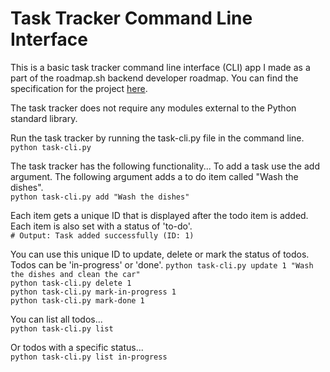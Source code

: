 # Task Tracker Command Line Interface
This is a basic task tracker command line interface (CLI) app I made as a part of the roadmap.sh backend developer roadmap. You can find the specification for the project [here](https://roadmap.sh/projects/task-tracker).

The task tracker does not require any modules external to the Python standard library.  

Run the task tracker by running the task-cli.py file in the command line.  
```python task-cli.py```  

The task tracker has the following functionality...
To add a task use the add argument. The following argument adds a to do item called "Wash the dishes".  
```python task-cli.py add "Wash the dishes"```  

Each item gets a unique ID that is displayed after the todo item is added. Each item is also set with a status of 'to-do'.  
```# Output: Task added successfully (ID: 1)```  

You can use this unique ID to update, delete or mark the status of todos. Todos can be 'in-progress' or 'done'.
```python task-cli.py update 1 "Wash the dishes and clean the car"```  
```python task-cli.py delete 1```  
```python task-cli.py mark-in-progress 1```  
```python task-cli.py mark-done 1```  

You can list all todos...  
```python task-cli.py list```  

Or todos with a specific status...  
```python task-cli.py list in-progress```


